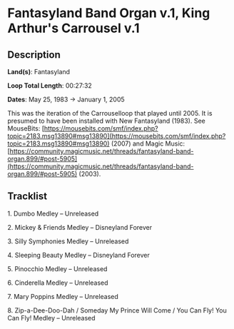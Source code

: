 # Fantasyland Band Organ v.1, King Arthur's Carrousel v.1

## Description

**Land(s)**: Fantasyland

**Loop Total Length**: 00:27:32

**Dates**: May 25, 1983 → January 1, 2005

This was the iteration of the Carrouselloop that played until 2005. It is presumed to have been installed with New Fantasyland (1983). See MouseBits: [https://mousebits.com/smf/index.php?topic=2183.msg13890#msg13890](https://mousebits.com/smf/index.php?topic=2183.msg13890#msg13890) (2007) and Magic Music: [https://community.magicmusic.net/threads/fantasyland-band-organ.899/#post-5905](https://community.magicmusic.net/threads/fantasyland-band-organ.899/#post-5905) (2003).

## Tracklist

1\. Dumbo Medley – Unreleased



2\. Mickey & Friends Medley – Disneyland Forever



3\. Silly Symphonies Medley – Unreleased



4\. Sleeping Beauty Medley – Disneyland Forever



5\. Pinocchio Medley – Unreleased



6\. Cinderella Medley – Unreleased



7\. Mary Poppins Medley – Unreleased



8\. Zip-a-Dee-Doo-Dah / Someday My Prince Will Come / You Can Fly! You Can Fly! Medley – Unreleased


